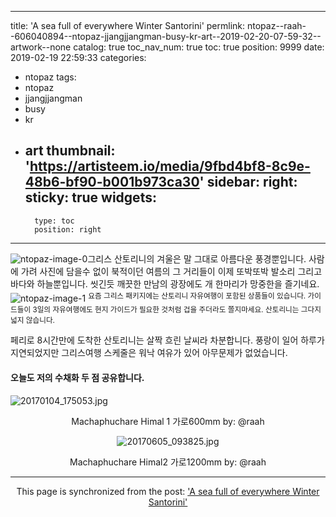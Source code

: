 
---
title: 'A sea full of everywhere Winter Santorini'
permlink: ntopaz--raah--606040894--ntopaz-jjangjjangman-busy-kr-art--2019-02-20-07-59-32--artwork--none
catalog: true
toc_nav_num: true
toc: true
position: 9999
date: 2019-02-19 22:59:33
categories:
- ntopaz
tags:
- ntopaz
- jjangjjangman
- busy
- kr
- art
thumbnail: 'https://artisteem.io/media/9fbd4bf8-8c9e-48b6-bf90-b001b973ca30'
sidebar:
    right:
        sticky: true
widgets:
    -
        type: toc
        position: right
---


![ntopaz-image-0](https://artisteem.io/media/9fbd4bf8-8c9e-48b6-bf90-b001b973ca30)그리스 산토리니의 겨울은 말 그대로 아름다운 풍경뿐입니다. 사람에 가려 사진에 담을수 없이 북적이던 여름의 그 거리들이 이제 또박또박 발소리 그리고 바다와 하늘뿐입니다. 씻긴듯 깨끗한 만남의 광장에도 개 한마리가 망중한을 즐기네요. 
![ntopaz-image-1](https://artisteem.io/media/50e43805-2db7-4651-a57e-832a596e63d9)
<sup>요즘 그리스 패키지에는 산토리니 자유여행이 포함된 상품들이 있습니다. 가이드들이 3일의 자유여행에도 현지 가이드가 필요한 것처럼 겁을 주더라도 쫄지마세요. 산토리니는 그다지 넓지 않습니다.</sup>

페리로 8시간만에 도착한 산토리니는 살짝 흐린 날씨라 차분합니다. 풍랑이 일어 하루가 지연되었지만 그리스여행 스케줄은 워낙 여유가 있어 아무문제가 없었습니다.

#### 오늘도 저의 수채화 두 점 공유합니다. 

![20170104_175053.jpg](https://cdn.steemitimages.com/DQmQfs6AdcwRqhpkv2JjC8kGhz9xh3LA29gH69TgiwmN8NX/20170104_175053.jpg)

<center>Machaphuchare Himal 1 가로600mm by: @raah

![20170605_093825.jpg](https://cdn.steemitimages.com/DQmQvzqFqZW4ckGMqLjfUtvVELRZksXtTQbTvnMph9rStQn/20170605_093825.jpg)
<center>Machaphuchare Himal2 가로1200mm by: @raah



- - -

This page is synchronized from the post: ['A sea full of everywhere Winter Santorini'](https://steemit.com/@raah/ntopaz--raah--606040894--ntopaz-jjangjjangman-busy-kr-art--2019-02-20-07-59-32--artwork--none)
